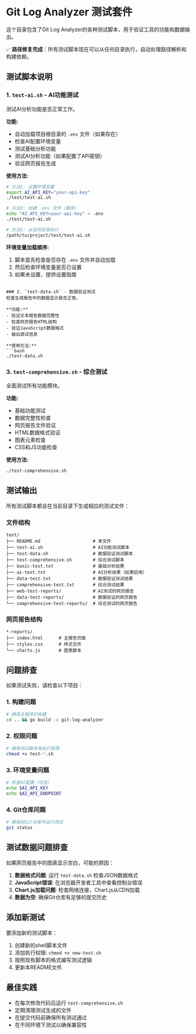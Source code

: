 # Git Log Analyzer 测试套件

这个目录包含了Git Log Analyzer的各种测试脚本，用于验证工具的功能和数据输出。

✅ **路径修复完成**：所有测试脚本现在可以从任何目录执行，自动处理路径解析和构建依赖。

## 测试脚本说明

### 1. `test-ai.sh` - AI功能测试
测试AI分析功能是否正常工作。

**功能:**
- 自动加载项目根目录的 `.env` 文件（如果存在）
- 检查AI配置环境变量
- 测试基础分析功能
- 测试AI分析功能（如果配置了API密钥）
- 验证网页报告生成

**使用方法:**
```bash
# 方法1: 设置环境变量
export AI_API_KEY="your-api-key"
./test/test-ai.sh

# 方法2: 创建 .env 文件（推荐）
echo "AI_API_KEY=your-api-key" > .env
./test/test-ai.sh

# 方法3: 从任何目录执行
/path/to/project/test/test-ai.sh
```

**环境变量加载顺序:**
1. 脚本首先检查是否存在 `.env` 文件并自动加载
2. 然后检查环境变量是否已设置
3. 如果未设置，提供设置指南
```

### 2. `test-data.sh` - 数据验证测试
检查生成报告中的数据显示是否正常。

**功能:**
- 验证文本报告数据完整性
- 检查网页报告HTML结构
- 验证JavaScript数据格式
- 输出调试信息

**使用方法:**
```bash
./test-data.sh
```

### 3. `test-comprehensive.sh` - 综合测试
全面测试所有功能模块。

**功能:**
- 基础功能测试
- 数据完整性检查
- 网页报告文件验证
- HTML数据格式验证
- 图表元素检查
- CSS和JS功能检查

**使用方法:**
```bash
./test-comprehensive.sh
```

## 测试输出

所有测试脚本都会在当前目录下生成相应的测试文件：

### 文件结构
```
test/
├── README.md                    # 本文件
├── test-ai.sh                   # AI功能测试脚本
├── test-data.sh                 # 数据验证测试脚本
├── test-comprehensive.sh        # 综合测试脚本
├── basic-test.txt               # 基础分析结果
├── ai-test.txt                  # AI分析结果（如果启用）
├── data-test.txt                # 数据验证测试结果
├── comprehensive-test.txt       # 综合测试结果
├── web-test-reports/            # AI测试的网页报告
├── data-test-reports/           # 数据验证的网页报告
└── comprehensive-test-reports/  # 综合测试的网页报告
```

### 网页报告结构
```
*-reports/
├── index.html      # 主报告页面
├── styles.css      # 样式文件
└── charts.js       # 图表脚本
```

## 问题排查

如果测试失败，请检查以下项目：

### 1. 构建问题
```bash
# 确保主程序已构建
cd .. && go build -o git-log-analyzer
```

### 2. 权限问题
```bash
# 确保测试脚本有执行权限
chmod +x test-*.sh
```

### 3. 环境变量问题
```bash
# 检查AI配置（可选）
echo $AI_API_KEY
echo $AI_API_ENDPOINT
```

### 4. Git仓库问题
```bash
# 确保在Git仓库中运行测试
git status
```

## 测试数据问题排查

如果网页报告中的图表显示空白，可能的原因：

1. **数据格式问题**: 运行 `test-data.sh` 检查JSON数据格式
2. **JavaScript错误**: 在浏览器开发者工具中查看控制台错误
3. **Chart.js加载问题**: 检查网络连接，Chart.js从CDN加载
4. **数据为空**: 确保Git仓库有足够的提交历史

## 添加新测试

要添加新的测试脚本：

1. 创建新的shell脚本文件
2. 添加执行权限: `chmod +x new-test.sh`
3. 按照现有脚本的格式编写测试逻辑
4. 更新本README文件

## 最佳实践

- 在每次修改代码后运行 `test-comprehensive.sh`
- 定期清理测试生成的文件
- 在提交代码前确保所有测试通过
- 在不同环境下测试以确保兼容性
